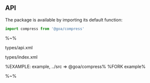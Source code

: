 ## API

The package is available by importing its default function:

```js
import compress from '@goa/compress'
```

%~%

<typedef method="compress">types/api.xml</typedef>

<typedef>types/index.xml</typedef>

%EXAMPLE: example, ../src => @goa/compress%
%FORK example%

%~%